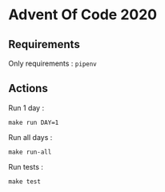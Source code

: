 # Advent Of Code 2020

## Requirements

Only requirements : `pipenv`

## Actions

Run 1 day : 
```
make run DAY=1
```

Run all days : 
```
make run-all
```

Run tests : 
```
make test
```
